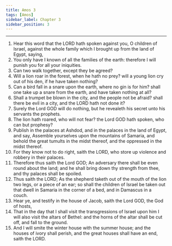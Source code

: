 ```yaml
---
title: Amos 3
tags: [Amos]
sidebar_label: Chapter 3
sidebar_position: 3
---
```


---
1. Hear this word that the LORD hath spoken against you, O children of Israel, against the whole family which I brought up from the land of Egypt, saying,
2. You only have I known of all the families of the earth: therefore I will punish you for all your iniquities.
3. Can two walk together, except they be agreed?
4. Will a lion roar in the forest, when he hath no prey? will a young lion cry out of his den, if he have taken nothing?
5. Can a bird fall in a snare upon the earth, where no gin is for him? shall one take up a snare from the earth, and have taken nothing at all?
6. Shall a trumpet be blown in the city, and the people not be afraid? shall there be evil in a city, and the LORD hath not done it?
7. Surely the Lord GOD will do nothing, but he revealeth his secret unto his servants the prophets.
8. The lion hath roared, who will not fear? the Lord GOD hath spoken, who can but prophesy?
9. Publish in the palaces at Ashdod, and in the palaces in the land of Egypt, and say, Assemble yourselves upon the mountains of Samaria, and behold the great tumults in the midst thereof, and the oppressed in the midst thereof.
10. For they know not to do right, saith the LORD, who store up violence and robbery in their palaces.
11. Therefore thus saith the Lord GOD; An adversary there shall be even round about the land; and he shall bring down thy strength from thee, and thy palaces shall be spoiled.
12. Thus saith the LORD; As the shepherd taketh out of the mouth of the lion two legs, or a piece of an ear; so shall the children of Israel be taken out that dwell in Samaria in the corner of a bed, and in Damascus in a couch.
13. Hear ye, and testify in the house of Jacob, saith the Lord GOD, the God of hosts,
14. That in the day that I shall visit the transgressions of Israel upon him I will also visit the altars of Bethel: and the horns of the altar shall be cut off, and fall to the ground.
15. And I will smite the winter house with the summer house; and the houses of ivory shall perish, and the great houses shall have an end, saith the LORD.